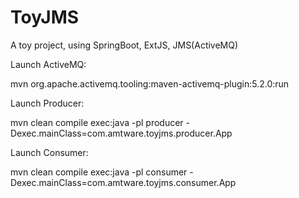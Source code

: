 # ToyJMS
A toy project, using SpringBoot, ExtJS, JMS(ActiveMQ)

Launch ActiveMQ:

mvn org.apache.activemq.tooling:maven-activemq-plugin:5.2.0:run

Launch Producer:

mvn clean compile exec:java -pl producer -Dexec.mainClass=com.amtware.toyjms.producer.App

Launch Consumer:

mvn clean compile exec:java -pl consumer -Dexec.mainClass=com.amtware.toyjms.consumer.App


